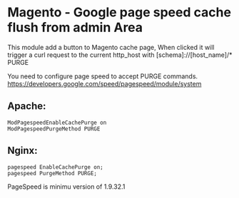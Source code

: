 # Magento - Google page speed cache flush from admin Area

This module add a button to Magento cache page, 
When clicked it will trigger a curl request to the current http_host with 
[schema]://[host_name]/* PURGE

You need to configure page speed to accept PURGE commands.
https://developers.google.com/speed/pagespeed/module/system

## Apache:
```
ModPagespeedEnableCachePurge on
ModPagespeedPurgeMethod PURGE
```

## Nginx:
```
pagespeed EnableCachePurge on;
pagespeed PurgeMethod PURGE;
```

PageSpeed is minimu version of 1.9.32.1

